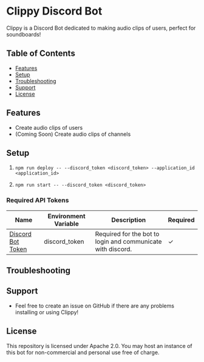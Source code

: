 # Clippy Discord Bot

Clippy is a Discord Bot dedicated to making audio clips of users, perfect for soundboards!

## Table of Contents

- [Features](#features)
- [Setup](#setup)
- [Troubleshooting](#troubleshooting)
- [Support](#support)
- [License](#license)

## Features

- Create audio clips of users
- (Coming Soon) Create audio clips of channels

## Setup

1. `npm run deploy -- --discord_token <discord_token> --application_id <application_id>`

2. `npm run start -- --discord_token <discord_token>`

### Required API Tokens

| Name                                                                       | Environment Variable | Description                                                  | Required |
|----------------------------------------------------------------------------|----------------------|--------------------------------------------------------------|----------|
| [Discord Bot Token](https://discord.com/developers/applications)           | discord_token        | Required for the bot to login and communicate with discord.  | ✓        |

## Troubleshooting

## Support

- Feel free to create an issue on GitHub if there are any problems installing or using Clippy!

## License

This repository is licensed under Apache 2.0.  You may host an instance of this bot for non-commercial and personal use free of charge.
